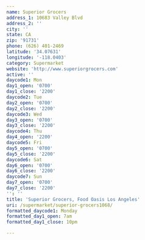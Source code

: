 ```yaml
---
name: Superior Grocers
address_1: 10683 Valley Blvd
address_2: ''
city: ''
state: CA
zip: '91731'
phone: (626) 401-2469
latitude: '34.07631'
longitude: '-118.0403'
category: Supermarket
website: 'http://www.superiorgrocers.com'
active: ''
daycode1: Mon
day1_open: '0700'
day1_close: '2200'
daycode2: Tue
day2_open: '0700'
day2_close: '2200'
daycode3: Wed
day3_open: '0700'
day3_close: '2200'
daycode4: Thu
day4_open: '2200'
daycode5: Fri
day5_open: '0700'
day5_close: '2200'
daycode6: Sat
day6_open: '0700'
day6_close: '2200'
daycode7: Sun
day7_open: '0700'
day7_close: '2200'
'': ''
title: 'Superior Grocers, Food Oasis Los Angeles'
uri: /supermarket/superior-grocers1068/
formatted_daycode1: Monday
formatted_day1_open: 7am
formatted_day1_close: 10pm

---
```

